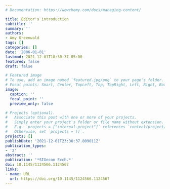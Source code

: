 ```yaml
---
# Documentation: https://wowchemy.com/docs/managing-content/

title: Editor's introduction
subtitle: ''
summary: ''
authors:
- Amy Greenwald
tags: []
categories: []
date: '2006-01-01'
lastmod: 2021-12-01T18:30:37-05:00
featured: false
draft: false

# Featured image
# To use, add an image named `featured.jpg/png` to your page's folder.
# Focal points: Smart, Center, TopLeft, Top, TopRight, Left, Right, BottomLeft, Bottom, BottomRight.
image:
  caption: ''
  focal_point: ''
  preview_only: false

# Projects (optional).
#   Associate this post with one or more of your projects.
#   Simply enter your project's folder or file name without extension.
#   E.g. `projects = ["internal-project"]` references `content/project/deep-learning/index.md`.
#   Otherwise, set `projects = []`.
projects: []
publishDate: '2021-12-01T23:30:37.809011Z'
publication_types:
- '2'
abstract: ''
publication: '*SIGecom Exch.*'
doi: 10.1145/1124566.1124567
links:
- name: URL
  url: https://doi.org/10.1145/1124566.1124567
---
```

